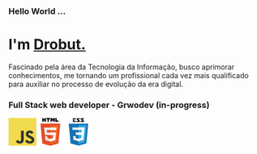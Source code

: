 ### Hello World ... <h1 align="left"><strong> I'm <a href="https://www.linkedin.com/in/drobutdouglas/">Drobut.</a></strong>
</h1>

<p> Fascinado pela área da Tecnologia da Informação, 
busco aprimorar conhecimentos, me tornando um profissional cada 
vez mais qualificado para auxiliar no processo de 
evolução da era digital.</p>


### Full Stack web developer - Grwodev (in-progress)


<img align="left" alt="JavaScript" width="55px" src="https://raw.githubusercontent.com/github/explore/80688e429a7d4ef2fca1e82350fe8e3517d3494d/topics/javascript/javascript.png" />
<img align="left" alt="HTML5" width="55px" src="https://raw.githubusercontent.com/github/explore/80688e429a7d4ef2fca1e82350fe8e3517d3494d/topics/html/html.png" />
<img align="left" alt="css3" width="55px" src="https://raw.githubusercontent.com/github/explore/80688e429a7d4ef2fca1e82350fe8e3517d3494d/topics/css/css.png" />
